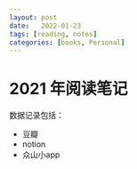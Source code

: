 ```yaml
---
layout: post
date:   2022-01-23
tags: [reading, notes]
categories: [books, Personal]
---
```


# 2021 年阅读笔记

数据记录包括：

- 豆瓣
- notion
- 众山小app

